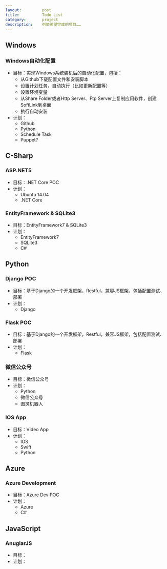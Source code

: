```yaml
---
layout:         post
title:          Todo List
category:       project
description:    列举希望完成的项目……
---
```


## Windows

### Windows自动化配置
- 目标：实现Windows系统装机后的自动化配置，包括：
	- 从Github下载配置文件和安装脚本
	- 设置计划任务，自动执行（比如更新配置等）
	- 设置环境变量
	- 从Share Folder或者Http Server、Ftp Server上复制应用软件，创建SoftLink到桌面
	- 执行自动安装
- 计划：
	- Github
	- Python 
	- Schedule Task
	- Puppet?

## C-Sharp

### ASP.NET5
- 目标：.NET Core POC
- 计划：
	- Ubuntu 14.04
	- .NET Core

### EntityFramework & SQLite3
- 目标：EntityFramework7 & SQLite3
- 计划：
	- EntityFramework7
	- SQLite3
	- C#

## Python

### Django POC
- 目标：基于Django的一个开发框架，Restful，兼容JS框架，包括配置测试、部署
- 计划：
	- Django

### Flask POC
- 目标：基于Django的一个开发框架，Restful，兼容JS框架，包括配置测试、部署
- 计划：
	- Flask

### 微信公众号
- 目标：微信公众号
- 计划：
	- Python
	- 微信公众号
	- 图灵机器人

### IOS App
- 目标：Video App
- 计划：
	- IOS
	- Swift
	- Python

## Azure

### Azure Development
- 目标：Azure Dev POC
- 计划：
	- Azure
	- C#

## JavaScript

### AnuglarJS
- 目标：
- 计划：